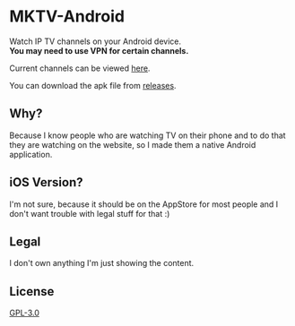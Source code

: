 # MKTV-Android

Watch IP TV channels on your Android device.   
**You may need to use VPN for certain channels.**

Current channels can be viewed [here](https://martinstamenkovski.github.io/TV-JSON/mk/tv.json). 

You can download the apk file from [releases](https://github.com/MartinStamenkovski/MKTV-Android/releases).

## Why?
Because I know people who are watching TV on their phone and to do that they are watching on the website, so I made them a native Android application.

## iOS Version?
I'm not sure, because it should be on the AppStore for most people and I don't want trouble with legal stuff for that :) 

## Legal
I don't own anything I'm just showing the content.

## License
[GPL-3.0](https://github.com/MartinStamenkovski/MKTV-Android/blob/master/LICENSE)
